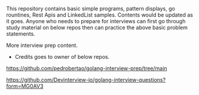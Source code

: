 This repository contains basic simple programs, pattern displays, go rountines, Rest Apis and LinkedList samples.
Contents would be updated as it goes.
Anyone who needs to prepare for interviews can first go through study material on below repos then can practice the above basic problem statements.

More interview prep content.
* Credits goes to owner of below repos. 

https://github.com/pedrobertao/golang-interview-prep/tree/main

https://github.com/Devinterview-io/golang-interview-questions?form=MG0AV3